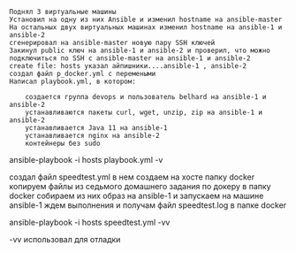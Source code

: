     Поднял 3 виртуальные машины
    Установил на одну из них Ansible и изменил hostname на ansible-master
    На остальных двух виртуальных машинах изменил hostname на ansible-1 и ansible-2
    сгенерировал на ansible-master новую пару SSH ключей
    Закинул public ключ на ansible-1 и ansible-2 и проверил, что можно подключиться по SSH с ansible-master на ansible-1 и ansible-2
    create file: hosts указал айпишники....ansible-1 , ansible-2
    создал файл p_docker.yml с перемеными
    Написал playbook.yml, в котором:
      
        создается группа devops и пользователь belhard на ansible-1 и ansible-2
        устанавливаются пакеты curl, wget, unzip, zip на ansible-1 и ansible-2
        устанавливается Java 11 на ansible-1
        устанавливается nginx на ansible-2
        контейнеры без sudo

ansible-playbook -i hosts playbook.yml -v


создал файл speedtest.yml в нем
    создаем  на хосте папку docker  
    копируем файлы из седьмого домашнего задания по докеру в  папку docker
    собираем из них образ на ansible-1
    и запускаем на машине ansible-1 ждем выполнения и получам файл speedtest.log в папке docker
    
ansible-playbook -i hosts speedtest.yml -vv

-vv использовал для отладки
